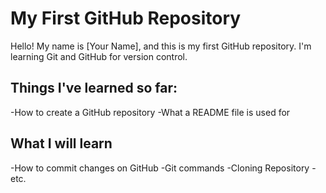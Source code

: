 # My First GitHub Repository
Hello! My name  is [Your Name], and this is my first GitHub repository.
I'm learning Git and GitHub for version control.

## Things I've learned so far:
-How to create a GitHub repository
-What a README file is used for

## What I will learn
-How to commit changes on GitHub
-Git commands
-Cloning Repository
-etc.

